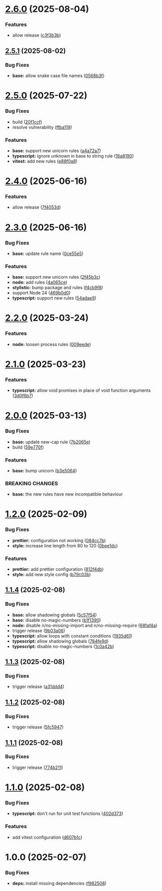 # [2.6.0](https://github.com/Delemangi/eslint-config-imperium/compare/v2.5.1...v2.6.0) (2025-08-04)


### Features

* allow release ([c3f3b3b](https://github.com/Delemangi/eslint-config-imperium/commit/c3f3b3b177d8ecaab23df2fa9a4291fb4fe72d7e))

## [2.5.1](https://github.com/Delemangi/eslint-config-imperium/compare/v2.5.0...v2.5.1) (2025-08-02)


### Bug Fixes

* **base:** allow snake case file names ([0568b3f](https://github.com/Delemangi/eslint-config-imperium/commit/0568b3fc5ee7e0a6a81700bd30a3b22bf4b58983))

# [2.5.0](https://github.com/Delemangi/eslint-config-imperium/compare/v2.4.0...v2.5.0) (2025-07-22)


### Bug Fixes

* build ([20f1ccf](https://github.com/Delemangi/eslint-config-imperium/commit/20f1ccff9cc0ae3350aad95011ee08c0dd9bf2f8))
* resolve vulnerability ([ffba119](https://github.com/Delemangi/eslint-config-imperium/commit/ffba119c451731ae96d8fbcaaab28f1c789ebbdc))


### Features

* **base:** support new unicorn rules ([a4a72a7](https://github.com/Delemangi/eslint-config-imperium/commit/a4a72a75458f4acc40b2890a35ca069a63ad1525))
* **typescript:** ignore unknown in base to string rule ([16a8190](https://github.com/Delemangi/eslint-config-imperium/commit/16a81904d192e10ce4f0df472220446df4d2b1a2))
* **vitest:** add new rules ([e88f0a8](https://github.com/Delemangi/eslint-config-imperium/commit/e88f0a847f443710fdc11977457072fe36fae845))

# [2.4.0](https://github.com/Delemangi/eslint-config-imperium/compare/v2.3.0...v2.4.0) (2025-06-16)


### Features

* allow release ([7f4053d](https://github.com/Delemangi/eslint-config-imperium/commit/7f4053dd9c9a9a55c3e4d10fee94b4f4ae98955e))

# [2.3.0](https://github.com/Delemangi/eslint-config-imperium/compare/v2.2.0...v2.3.0) (2025-06-16)


### Bug Fixes

* **base:** update rule name ([0ce55e5](https://github.com/Delemangi/eslint-config-imperium/commit/0ce55e5cc61e902f15a5c720de7ae0fd64b38bfb))


### Features

* **base:** support new unicorn rules ([2f45b3c](https://github.com/Delemangi/eslint-config-imperium/commit/2f45b3c5062616b54ac893038d0ca31580f2989a))
* **node:** add rules ([4a065ce](https://github.com/Delemangi/eslint-config-imperium/commit/4a065ced0ae1c1c62a158d12cadca1401016d35a))
* **stylistic:** bump package and rules ([f4cb9f8](https://github.com/Delemangi/eslint-config-imperium/commit/f4cb9f8e08eef24cb7129926138a3c53996cc22e))
* support Node 24 ([469b0d0](https://github.com/Delemangi/eslint-config-imperium/commit/469b0d08eeaaaafaeb1e98a61cdac68a396fdd7a))
* **typescript:** support new rules ([54adae9](https://github.com/Delemangi/eslint-config-imperium/commit/54adae9f71a2954f6faea45bfaec49862c8e6aa1))

# [2.2.0](https://github.com/Delemangi/eslint-config-imperium/compare/v2.1.0...v2.2.0) (2025-03-24)


### Features

* **node:** loosen process rules ([009eede](https://github.com/Delemangi/eslint-config-imperium/commit/009eede5e40d6af7089efb4666b0c36fd249200e))

# [2.1.0](https://github.com/Delemangi/eslint-config-imperium/compare/v2.0.0...v2.1.0) (2025-03-23)


### Features

* **typescript:** allow void promises in place of void function arguments ([3d0f6b7](https://github.com/Delemangi/eslint-config-imperium/commit/3d0f6b7e56a8ade3aa94c082938ef17b469e937a))

# [2.0.0](https://github.com/Delemangi/eslint-config-imperium/compare/v1.2.0...v2.0.0) (2025-03-13)


### Bug Fixes

* **base:** update new-cap rule ([7b2065e](https://github.com/Delemangi/eslint-config-imperium/commit/7b2065efd41750f01b6ddc3203c9215eaa9ed871))
* build ([59e770f](https://github.com/Delemangi/eslint-config-imperium/commit/59e770fdd01a40f643f651167799833ffacbea58))


### Features

* **base:** bump unicorn ([b3e5064](https://github.com/Delemangi/eslint-config-imperium/commit/b3e50645ae6ad000bb3cd258a3b9dc8f1c6b1b53))


### BREAKING CHANGES

* **base:** the new rules have new incompatible behaviour

# [1.2.0](https://github.com/Delemangi/eslint-config-imperium/compare/v1.1.4...v1.2.0) (2025-02-09)


### Bug Fixes

* **prettier:** configuration not working ([084cc7b](https://github.com/Delemangi/eslint-config-imperium/commit/084cc7b9b7cc11bc2ec03759853d452288d72dc3))
* **style:** increase line length from 80 to 120 ([0bee1dc](https://github.com/Delemangi/eslint-config-imperium/commit/0bee1dc57adc5ebfa12f0b203427461325d5a427))


### Features

* **prettier:** add prettier configuration ([812f4db](https://github.com/Delemangi/eslint-config-imperium/commit/812f4dbe566caec04a6804cd9ed0d933bd38106a))
* **style:** add new style config ([b79c03b](https://github.com/Delemangi/eslint-config-imperium/commit/b79c03b8b2b6e10a4284187cb115eed2b44fe2a9))

## [1.1.4](https://github.com/Delemangi/eslint-config-imperium/compare/v1.1.3...v1.1.4) (2025-02-08)


### Bug Fixes

* **base:** allow shadowing globals ([5c57f54](https://github.com/Delemangi/eslint-config-imperium/commit/5c57f54404de64cd418724afc6f037210f3c096c))
* **base:** disable no-magic-numbers ([b1f1390](https://github.com/Delemangi/eslint-config-imperium/commit/b1f1390bc401a5f20080c68b66a81286154d065f))
* **node:** disable n/no-missing-import and n/no-missing-require ([68faf4a](https://github.com/Delemangi/eslint-config-imperium/commit/68faf4a389bc1c90f63fc40127c19a2771900a71))
* trigger release ([9b03a06](https://github.com/Delemangi/eslint-config-imperium/commit/9b03a063761f074dfc3bacf2b39b32d6e1f51c2a))
* **typescript:** allow loops with constant conditions ([1935d61](https://github.com/Delemangi/eslint-config-imperium/commit/1935d61284ff1cb5c4b6b098b8feea679702082b))
* **typescript:** allow shadowing globals ([784fe9d](https://github.com/Delemangi/eslint-config-imperium/commit/784fe9d27b8f7e1768cc4688d082d1d9f698779b))
* **typescript:** disable no-magic-numbers ([1c0a42b](https://github.com/Delemangi/eslint-config-imperium/commit/1c0a42b7d3799e5f0a7218dbecf3a9025dd294d3))

## [1.1.3](https://github.com/Delemangi/eslint-config-imperium/compare/v1.1.2...v1.1.3) (2025-02-08)


### Bug Fixes

* trigger release ([a31ddd4](https://github.com/Delemangi/eslint-config-imperium/commit/a31ddd4e751a2d39a3f3ea2a1ab1fc61d2db383b))

## [1.1.2](https://github.com/Delemangi/eslint-config-imperium/compare/v1.1.1...v1.1.2) (2025-02-08)


### Bug Fixes

* trigger release ([5fc5947](https://github.com/Delemangi/eslint-config-imperium/commit/5fc5947793f46004f4156b7190f4610a99681b03))

## [1.1.1](https://github.com/Delemangi/eslint-config-imperium/compare/v1.1.0...v1.1.1) (2025-02-08)


### Bug Fixes

* trigger release ([774b211](https://github.com/Delemangi/eslint-config-imperium/commit/774b211dc2aa0927c9e2ffc0e72d2bbfc6722630))

# [1.1.0](https://github.com/Delemangi/eslint-config-imperium/compare/v1.0.0...v1.1.0) (2025-02-08)


### Bug Fixes

* **typescript:** don't run for unit test functions ([402d373](https://github.com/Delemangi/eslint-config-imperium/commit/402d373d43a63a81ac2a902ad604b4c317f57198))


### Features

* add vitest configuration ([d607b1c](https://github.com/Delemangi/eslint-config-imperium/commit/d607b1c4ce6bed7f86ca719b67d1a8d1886befbe))

# 1.0.0 (2025-02-07)


### Bug Fixes

* **deps:** install missing dependencies ([f982508](https://github.com/Delemangi/eslint-config-imperium/commit/f9825080e4a9b5b5fe66cb8138d6a5d04983a317))
